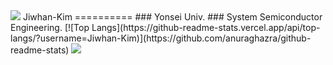 <img src="https://capsule-render.vercel.app/api?type=waving&color=1766FF&height=150&section=header" />
Jiwhan-Kim
==========
### Yonsei Univ.
### System Semiconductor Engineering.
[![Top Langs](https://github-readme-stats.vercel.app/api/top-langs/?username=Jiwhan-Kim)](https://github.com/anuraghazra/github-readme-stats)
<img src="https://capsule-render.vercel.app/api?type=waving&color=1766FF&height=150&section=footer" />
